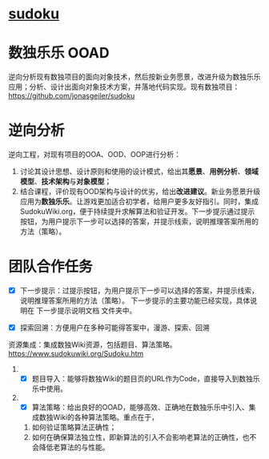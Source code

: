 # [sudoku](https://sudoku.jonasgeiler.com)


# 数独乐乐 OOAD

逆向分析现有数独项目的面向对象技术，然后按新业务愿景，改进升级为数独乐乐应用；分析、设计出面向对象技术方案，并落地代码实现。现有数独项目：https://github.com/jonasgeiler/sudoku

 

# 逆向分析

逆向工程，对现有项目的OOA、OOD、OOP进行分析：

1. 讨论其设计思想、设计原则和使用的设计模式，给出其**愿景**、**用例分析**、**领域模型**、**技术架构**与**对象模型**；
2.  结合课程，评价现有OOD架构与设计的优劣，给出**改进建议**。新业务愿景升级应用为**数独乐乐**。让游戏更加适合初学者，给用户更多友好指引。同时，集成SudokuWiki.org，便于持续提升求解算法和验证开发。下一步提示通过提示按钮，为用户提示下一步可以选择的答案，并提示线索，说明推理答案所用的方法（策略）。





# 团队合作任务

- [x] 下一步提示：过提示按钮，为用户提示下一步可以选择的答案，并提示线索，说明推理答案所用的方法（策略）。
      下一步提示的主要功能已经实现，具体说明在 下一步提示说明文档 文件夹中。

- [x] 探索回溯：方便用户在多种可能得答案中，漫游、探索、回溯

资源集成：集成数独Wiki资源，包括题目、算法策略。 https://www.sudokuwiki.org/Sudoku.htm

1. - [x] 题目导入：能够将数独Wiki的题目页的URL作为Code，直接导入到数独乐乐中使用。

2. - [x] 算法策略：给出良好的OOAD，能够高效、正确地在数独乐乐中引入、集成数独Wiki的各种算法策略。重点在于，

   1. 如何验证策略算法正确性；
   2. 如何在确保算法独立性，即新算法的引入不会影响老算法的正确性，也不会降低老算法的与性能。

